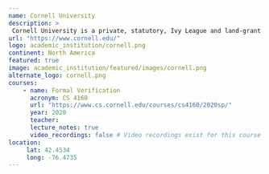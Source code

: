 ```yaml
---
name: Cornell University 
description: >
 Cornell University is a private, statutory, Ivy League and land-grant research university in Ithaca, New York. 
url: "https://www.cornell.edu/"
logo: academic_institution/cornell.png
continent: North America
featured: true
image: academic_institution/featured/images/cornell.png
alternate_logo: cornell.png
courses:
    - name: Formal Verification
      acronym: CS 4160
      url: "https://www.cs.cornell.edu/courses/cs4160/2020sp/"
      year: 2020
      teacher: 
      lecture_notes: true
      video_recordings: false # Video recordings exist for this course but are not publicly available
location:
     lat: 42.4534
     long: -76.4735
---
```

